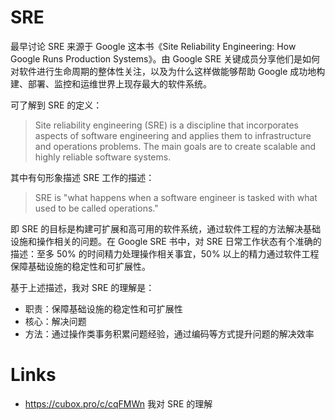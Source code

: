 # SRE

最早讨论 SRE 来源于 Google 这本书《Site Reliability Engineering: How Google Runs Production Systems》。由 Google SRE 关键成员分享他们是如何对软件进行生命周期的整体性关注，以及为什么这样做能够帮助 Google 成功地构建、部署、监控和运维世界上现存最大的软件系统。

可了解到 SRE 的定义： 
  
> Site reliability engineering (SRE) is a discipline that incorporates aspects of software engineering and applies them to infrastructure and operations problems. The main goals are to create scalable and highly reliable software systems. 

其中有句形象描述 SRE 工作的描述： 
  
> SRE is "what happens when a software engineer is tasked with what used to be called operations."  

即 SRE 的目标是构建可扩展和高可用的软件系统，通过软件工程的方法解决基础设施和操作相关的问题。在 Google SRE 书中，对 SRE 日常工作状态有个准确的描述：至多 50% 的时间精力处理操作相关事宜，50% 以上的精力通过软件工程保障基础设施的稳定性和可扩展性。 
  
基于上述描述，我对 SRE 的理解是： 
  
- 职责：保障基础设施的稳定性和可扩展性 
- 核心：解决问题 
- 方法：通过操作类事务积累问题经验，通过编码等方式提升问题的解决效率

# Links

- https://cubox.pro/c/cqFMWn 我对 SRE 的理解